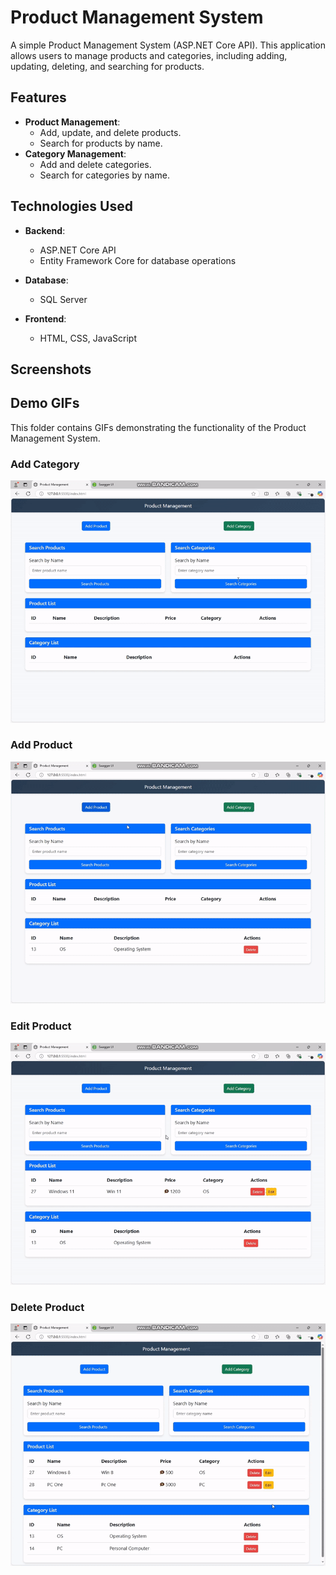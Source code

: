 # Product Management System

A simple Product Management System (ASP.NET Core API). This application allows users to manage products and categories, including adding, updating, deleting, and searching for products.

## Features

- **Product Management**:
  - Add, update, and delete products.
  - Search for products by name.
- **Category Management**:
  - Add and delete categories.
  - Search for categories by name.


## Technologies Used
- **Backend**:
  - ASP.NET Core API
  - Entity Framework Core for database operations
- **Database**:
  - SQL Server
    
- **Frontend**:
  - HTML, CSS, JavaScript




## Screenshots

## Demo GIFs

This folder contains GIFs demonstrating the functionality of the Product Management System.

### Add Category
![Add Category](https://github.com/Moh-Gomma/Product-Managment/blob/main/ProductFF/Gif/AddCat.gif)

### Add Product
![Add Product](https://github.com/Moh-Gomma/Product-Managment/blob/main/ProductFF/Gif/addpro.gif)

### Edit Product
![Edit Product](https://github.com/Moh-Gomma/Product-Managment/blob/main/ProductFF/Gif/Edit.gif)

### Delete Product
![Delete Product](https://github.com/Moh-Gomma/Product-Managment/blob/main/ProductFF/Gif/delete.gif)

